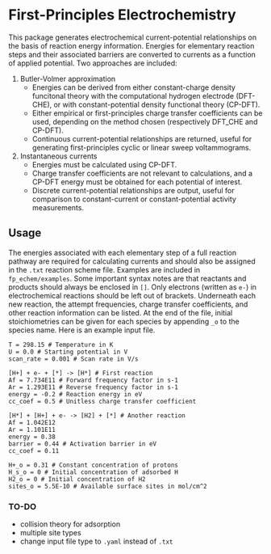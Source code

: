 # **F**irst-**P**rinciples **E**lectro**c**hemistry

This package generates electrochemical current-potential relationships on the basis of reaction energy information.
Energies for elementary reaction steps and their associated barriers are converted to currents as a function of applied potential.
Two approaches are included:

1. Butler-Volmer approximation
    - Energies can be derived from either constant-charge density funcitonal theory with the computational hydrogen electrode (DFT-CHE), or with constant-potential density functional theory (CP-DFT).
    - Either empirical or first-principles charge transfer coefficients can be used, depending on the method chosen (respectively DFT_CHE and CP-DFT).
    - Continuous current-potential relationships are returned, useful for generating first-principles cyclic or linear sweep voltammograms.
2. Instantaneous currents
    - Energies must be calculated using CP-DFT.
    - Charge transfer coefficients are not relevant to calculations, and a CP-DFT energy must be obtained for each potential of interest.
    - Discrete current-potential relationships are output, useful for comparison to constant-current or constant-potential activity measurements.

## Usage

The energies associated with each elementary step of a full reaction pathway are required for calculating currents and should also be assigned in the `.txt` reaction scheme file.
Examples are included in `fp_echem/examples`.
Some important syntax notes are that reactants and products should always be enclosed in `[]`.
Only electrons (written as `e-`) in electrochemical reactions should be left out of brackets.
Underneath each new reaction, the attempt frequencies, charge transfer coefficients, and other reaction information can be listed.
At the end of the file, initial stoichiometries can be given for each species by appending `_o` to the species name.
Here is an example input file.

```
T = 298.15 # Temperature in K
U = 0.0 # Starting potential in V
scan_rate = 0.001 # Scan rate in V/s

[H+] + e- + [*] -> [H*] # First reaction
Af = 7.734E11 # Forward frequency factor in s-1
Ar = 1.293E11 # Reverse frequency factor in s-1
energy = -0.2 # Reaction energy in eV
cc_coef = 0.5 # Unitless charge transfer coefficient

[H*] + [H+] + e- -> [H2] + [*] # Another reaction
Af = 1.042E12 
Ar = 1.101E11
energy = 0.38
barrier = 0.44 # Activation barrier in eV
cc_coef = 0.11

H+_o = 0.31 # Constant concentration of protons
H_s_o = 0 # Initial concentration of adsorbed H
H2_o = 0 # Initial concentration of H2
sites_o = 5.5E-10 # Available surface sites in mol/cm^2
```


### TO-DO
- collision theory for adsorption
- multiple site types
- change input file type to `.yaml` instead of `.txt`
